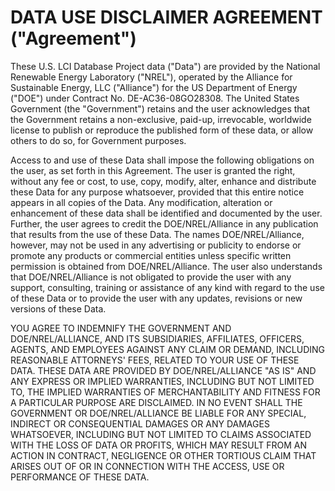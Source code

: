 # DATA USE DISCLAIMER AGREEMENT (&quot;Agreement&quot;)

These U.S. LCI Database Project data (&quot;Data&quot;) are provided by the National Renewable Energy Laboratory (&quot;NREL&quot;), operated by the Alliance for Sustainable Energy, LLC (&quot;Alliance&quot;) for the US Department of Energy (&quot;DOE&quot;) under Contract No. DE-AC36-08GO28308. The United States Government (the &quot;Government&quot;) retains and the user acknowledges that the Government retains a non-exclusive, paid-up, irrevocable, worldwide license to publish or reproduce the published form of these data, or allow others to do so, for Government purposes.

Access to and use of these Data shall impose the following obligations on the user, as set forth in this Agreement. The user is granted the right, without any fee or cost, to use, copy, modify, alter, enhance and distribute these Data for any purpose whatsoever, provided that this entire notice appears in all copies of the Data. Any modification, alteration or enhancement of these data shall be identified and documented by the user. Further, the user agrees to credit the DOE/NREL/Alliance in any publication that results from the use of these Data. The names DOE/NREL/Alliance, however, may not be used in any advertising or publicity to endorse or promote any products or commercial entities unless specific written permission is obtained from DOE/NREL/Alliance. The user also understands that DOE/NREL/Alliance is not obligated to provide the user with any support, consulting, training or assistance of any kind with regard to the use of these Data or to provide the user with any updates, revisions or new versions of these Data.

YOU AGREE TO INDEMNIFY THE GOVERNMENT AND DOE/NREL/ALLIANCE, AND ITS SUBSIDIARIES, AFFILIATES, OFFICERS, AGENTS, AND EMPLOYEES AGAINST ANY CLAIM OR DEMAND, INCLUDING REASONABLE ATTORNEYS&#39; FEES, RELATED TO YOUR USE OF THESE DATA. THESE DATA ARE PROVIDED BY DOE/NREL/ALLIANCE &quot;AS IS&quot; AND ANY EXPRESS OR IMPLIED WARRANTIES, INCLUDING BUT NOT LIMITED TO, THE IMPLIED WARRANTIES OF MERCHANTABILITY AND FITNESS FOR A PARTICULAR PURPOSE ARE DISCLAIMED. IN NO EVENT SHALL THE GOVERNMENT OR DOE/NREL/ALLIANCE BE LIABLE FOR ANY SPECIAL, INDIRECT OR CONSEQUENTIAL DAMAGES OR ANY DAMAGES WHATSOEVER, INCLUDING BUT NOT LIMITED TO CLAIMS ASSOCIATED WITH THE LOSS OF DATA OR PROFITS, WHICH MAY RESULT FROM AN ACTION IN CONTRACT, NEGLIGENCE OR OTHER TORTIOUS CLAIM THAT ARISES OUT OF OR IN CONNECTION WITH THE ACCESS, USE OR PERFORMANCE OF THESE DATA.
